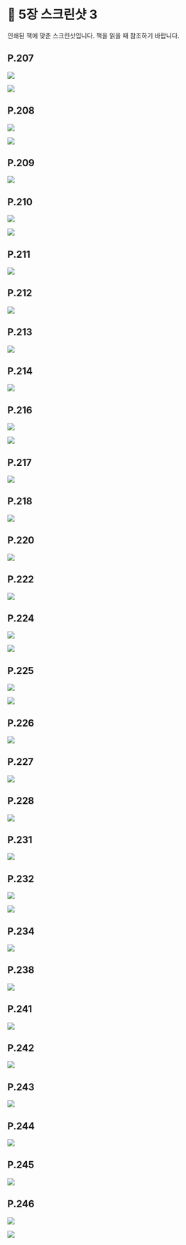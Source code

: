 # 📕 5장 스크린샷 3

인쇄된 책에 맞춘 스크린샷입니다. 책을 읽을 때 참조하기 바랍니다.

## P.207

![](../screenshots/p207.png) 

![](../screenshots/p207_2.png)

## P.208

![](../screenshots/p208.png) 

![](../screenshots/p208_2.png)

## P.209

![](../screenshots/p209.png)

## P.210

![](../screenshots/p210.png) 

![](../screenshots/p210_2.png)

## P.211

![](../screenshots/p211.png)

## P.212

![](../screenshots/p212.png)

## P.213

![](../screenshots/p213.png)

## P.214

![](../screenshots/p214.png)

## P.216

![](../screenshots/p216.png) 

![](../screenshots/p216_2.png)

## P.217

![](../screenshots/p217.png)

## P.218

![](../screenshots/p218.png)

## P.220

![](../screenshots/p220.png)

## P.222

![](../screenshots/p222.png)

## P.224

![](../screenshots/p224.png) 

![](../screenshots/p224_2.png)

## P.225

![](../screenshots/p225.png) 

![](../screenshots/p225_2.png)

## P.226

![](../screenshots/p226.png)

## P.227

![](../screenshots/p227.png)

## P.228

![](../screenshots/p228.png)

## P.231

![](../screenshots/p231.png)

## P.232

![](../screenshots/p232.png)

![](../screenshots/p232_2.png)

## P.234

![](../screenshots/p234.png)

## P.238

![](../screenshots/p238.png)

## P.241

![](../screenshots/p241.png)

## P.242

![](../screenshots/p242.png)

## P.243

![](../screenshots/p243.png)

## P.244

![](../screenshots/p244.png)

## P.245

![](../screenshots/p245.png)

## P.246

![](../screenshots/p246.png)

![](../screenshots/p246_2.png)

